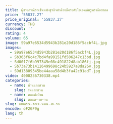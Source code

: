 ```yaml
---
title: ผู้ชายกรณีรถเข็นหนังธุรกิจทําด้วยมือระดับไฮเอนด์หรูหราล้อสากล
price: '55837.27'
price_original: '55837.27'
currency: THB
discount: ''
rating: 4
volume: 65
image: S9a97e6534d5943b281e20d186f5acbf4L.jpg
images:
  - S9a97e6534d5943b281e20d186f5acbf4L.jpg
  - Sb363f6c4c7bd4fa99151fd506247c13bd.jpg
  - Sd0017f6b997345e08c491822d8ab186fj.jpg
  - Sb73a73b14126499698c24b5927a8da26v.jpg
  - S9d13809345be44aaa58d4b3fa42c91adT.jpg
video: 4000236730338.mp4
categories:
  - name: บ้านและสวน
    slug: านและสวน
  - name: ตกแต่งบ้าน
    slug: ตกแต-งบ-าน
slug: ชายกรณ-รถเข-นหน-งธ-รก
encode: oF2GF9g
lang: th
---
```

  